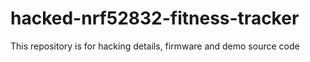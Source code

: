 # hacked-nrf52832-fitness-tracker
This repository is for hacking details, firmware and demo source code 

